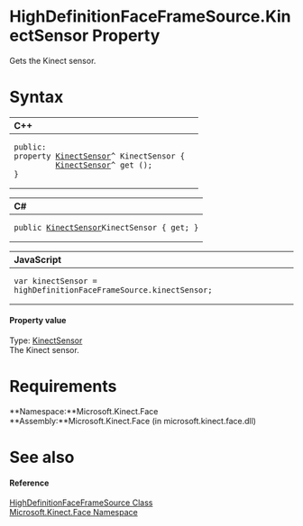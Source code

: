 HighDefinitionFaceFrameSource.KinectSensor Property  
===================================================  

Gets the Kinect sensor. <span id="syntaxSection"></span>

Syntax  
======  

<table>
<colgroup>
<col width="100%" />
</colgroup>
<thead>
<tr class="header">
<th align="left">C++</th>
</tr>
</thead>
<tbody>
<tr class="odd">
<td align="left"><pre><code>public:  
property <a href="../../../Kinect/KinectSensor_Class.md">KinectSensor</a>^ KinectSensor {  
         <a href="../../../Kinect/KinectSensor_Class.md">KinectSensor</a>^ get ();  
}</code></pre></td>
</tr>
</tbody>
</table>

<table>
<colgroup>
<col width="100%" />
</colgroup>
<thead>
<tr class="header">
<th align="left">C#</th>
</tr>
</thead>
<tbody>
<tr class="odd">
<td align="left"><pre><code>public <a href="../../../Kinect/KinectSensor_Class.md">KinectSensor</a>KinectSensor { get; }</code></pre></td>
</tr>
</tbody>
</table>

<table>
<colgroup>
<col width="100%" />
</colgroup>
<thead>
<tr class="header">
<th align="left">JavaScript</th>
</tr>
</thead>
<tbody>
<tr class="odd">
<td align="left"><pre><code>var kinectSensor = highDefinitionFaceFrameSource.kinectSensor;</code></pre></td>
</tr>
</tbody>
</table>

<span id="ID4ER"></span>
#### Property value  

Type: [KinectSensor](../../../Kinect/KinectSensor_Class.md)  
The Kinect sensor.  

<span id="requirements"></span>

Requirements  
============  

**Namespace:**Microsoft.Kinect.Face  
**Assembly:**Microsoft.Kinect.Face (in microsoft.kinect.face.dll)  

<span id="ID4ECB"></span>

See also  
========  

<span id="ID4EEB"></span>
#### Reference  

[HighDefinitionFaceFrameSource Class](../../HighDefinitionFaceFrameSou.md)  
 [Microsoft.Kinect.Face Namespace](../../../Kinect.Face.md)  



<!--Please do not edit the data in the comment block below.-->
<!--
TOCTitle : KinectSensor Property
RLTitle : HighDefinitionFaceFrameSource.KinectSensor Property
KeywordK : KinectSensor property
KeywordK : HighDefinitionFaceFrameSource.KinectSensor property
KeywordF : Microsoft.Kinect.Face.HighDefinitionFaceFrameSource.KinectSensor
KeywordF : HighDefinitionFaceFrameSource.KinectSensor
KeywordF : KinectSensor
KeywordF : Microsoft.Kinect.Face.HighDefinitionFaceFrameSource.KinectSensor
KeywordA : P:Microsoft.Kinect.Face.HighDefinitionFaceFrameSource.KinectSensor
AssetID : P:Microsoft.Kinect.Face.HighDefinitionFaceFrameSource.KinectSensor
Locale : en-us
CommunityContent : 1
APIType : Managed
APILocation : microsoft.kinect.face.dll
APIName : Microsoft.Kinect.Face.HighDefinitionFaceFrameSource.KinectSensor
TargetOS : Windows
TopicType : kbSyntax
DevLang : VB
DevLang : CSharp
DevLang : JavaScript
DevLang : C++
DocSet : K4Wv2
ProjType : K4Wv2Proj
Technology : Kinect for Windows
Product : Kinect for Windows SDK v2
productversion : 20
-->
